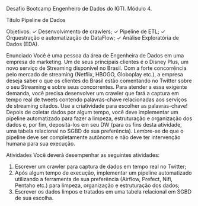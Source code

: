 Desafio Bootcamp Engenheiro de Dados do IGTI. Módulo 4.

Titulo Pipeline de Dados

Objetivos:
✓ Desenvolvimento de crawlers;
✓ Pipeline de ETL;
✓ Orquestração e automatização de DataFlow;
✓ Análise Exploratória de Dados (EDA).

Enunciado
Você é uma pessoa da área de Engenheira de Dados em uma empresa de marketing. Um
de seus principais clientes é o Disney Plus, um novo serviço de Streaming disponível no
Brasil. Com a forte concorrência pelo mercado de streaming (Netflix, HBOGO, Globoplay
etc.), a empresa deseja saber o que os clientes do Brasil estão comentando no Twitter
sobre o seu Streaming e sobre seus concorrentes.
Para atender a essa exigente demanda, você precisa desenvolver um crawler que fará a
captura em tempo real de tweets contendo palavras-chave relacionadas aos serviços de
streaming citados. Use a criatividade para escolher as palavras-chave!
Depois de coletar dados por algum tempo, você deve implementar um pipeline
automatizado para fazer a limpeza, estruturação e organização dos dados e, por fim,
depositá-los em seu DW (para os fins desta atividade, uma tabela relacional no SGBD de
sua preferência). Lembre-se de que o pipeline deve ser completamente autônomo e não
deve ter intervenção humana para sua execução.

Atividades
Você deverá desempenhar as seguintes atividades:
1. Escrever um crawler para captura de dados em tempo real no Twitter;
2. Após algum tempo de execução, implementar um pipeline automatizado utilizando a
ferramenta de sua preferência (Airflow, Prefect, Nifi, Pentaho etc.) para limpeza,
organização e estruturação dos dados;
3. Escrever os dados limpos e tratados em uma tabela relacional em SGBD de sua
escolha.


